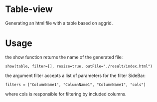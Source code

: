 # Table-view
Generating an html file with a table based on aggrid. 

# Usage
the show function returns the name of the generated file:

```
show(table, filter=[], resize=true, outFile="./result/index.html")
```
the argument filter accepts a list of parameters for the filter SideBar:
```
filters = ["ColumnName1", "ColumnName1", "ColumnName1", "cols"]
```
where cols is responsible for filtering by included columns.

